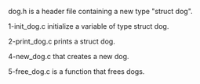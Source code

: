 dog.h is a header file containing a new type "struct dog".

1-init_dog.c initialize a variable of type struct dog.

2-print_dog.c prints a struct dog.

4-new_dog.c that creates a new dog.

5-free_dog.c is a function that frees dogs.
